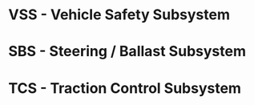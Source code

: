 # VSS - Vehicle Safety Subsystem
# SBS - Steering / Ballast Subsystem
# TCS - Traction Control Subsystem
